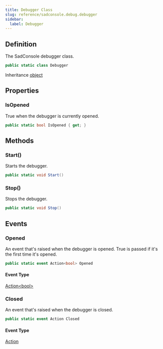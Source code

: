 ```yaml
---
title: Debugger Class
slug: reference/sadconsole.debug.debugger
sidebar:
  label: Debugger
---
```

## Definition

The SadConsole debugger class.

```csharp title="C#"
public static class Debugger
```

Inheritance [object](https://learn.microsoft.com/dotnet/api/system.object/)

## Properties

### IsOpened

True when the debugger is currently opened.

```csharp title="C#"
public static bool IsOpened { get; }
```

## Methods

### Start()

Starts the debugger.

```csharp title="C#"
public static void Start()
```


### Stop()

Stops the debugger.

```csharp title="C#"
public static void Stop()
```


## Events

### Opened

An event that's raised when the debugger is opened. True is passed if it's the first time it's opened.

```csharp title="C#"
public static event Action<bool> Opened
```

#### Event Type

[Action\<bool\>](https://learn.microsoft.com/dotnet/api/system.action-1/)
### Closed

An event that's raised when the debugger is closed.

```csharp title="C#"
public static event Action Closed
```

#### Event Type

[Action](https://learn.microsoft.com/dotnet/api/system.action/)